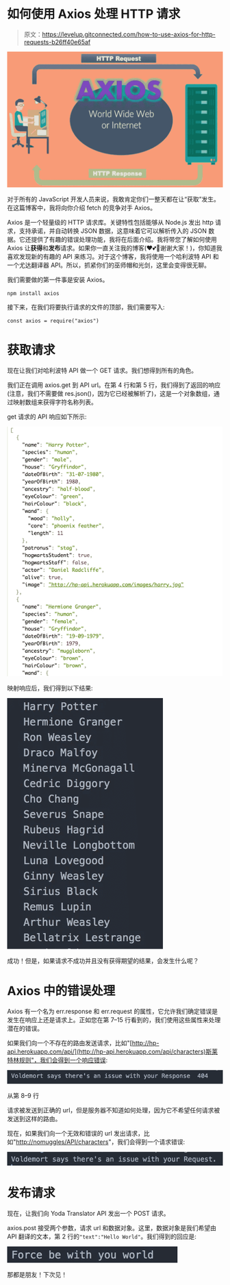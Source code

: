 # 如何使用 Axios 处理 HTTP 请求

> 原文：<https://levelup.gitconnected.com/how-to-use-axios-for-http-requests-b26ff40e65af>

![](img/91ebcd2dfe5dc025f24a7e8a9b360203.png)

对于所有的 JavaScript 开发人员来说，我敢肯定你们一整天都在让“获取”发生。在这篇博客中，我将向你介绍 fetch 的竞争对手 Axios。

Axios 是一个轻量级的 HTTP 请求库。关键特性包括能够从 Node.js 发出 http 请求，支持承诺，并自动转换 JSON 数据，这意味着它可以解析传入的 JSON 数据。它还提供了有趣的错误处理功能，我将在后面介绍。我将带您了解如何使用 Axios 让**获得**和**发布**请求。如果你一直关注我的博客(❤️💕💖谢谢大家！)，你知道我喜欢发现新的有趣的 API 来练习。对于这个博客，我将使用一个哈利波特 API 和一个尤达翻译器 API。所以，抓紧你们的巫师帽和光剑，这里会变得很无聊。

我们需要做的第一件事是安装 Axios。

```
npm install axios
```

接下来，在我们将要执行请求的文件的顶部，我们需要写入:

```
const axios = require("axios")
```

# 获取请求

现在让我们对哈利波特 API 做一个 GET 请求。我们想得到所有的角色。

我们正在调用 axios.get 到 API url。在第 4 行和第 5 行，我们得到了返回的响应(注意，我们不需要做 res.json()，因为它已经被解析了)，这是一个对象数组，通过映射数组来获得字符名称列表。

get 请求的 API 响应如下所示:

![](img/e4da6363f1fa7c33af0e6c2fa20fbb87.png)

映射响应后，我们得到以下结果:

![](img/bd52d526fba0c181bcd4071dfa452a65.png)

成功！但是，如果请求不成功并且没有获得期望的结果，会发生什么呢？

# **Axios 中的错误处理**

Axios 有一个名为 err.response 和 err.request 的属性，它允许我们确定错误是发生在响应上还是请求上。正如您在第 7–15 行看到的，我们使用这些属性来处理潜在的错误。

如果我们向一个不存在的路由发送请求，比如"[http://hp-api.herokuapp.com/api/](http://hp-api.herokuapp.com/api/characters)斯莱特林规则"，我们会得到一个响应错误:

![](img/aa780e6a85040ec8b879e2c3ea665b02.png)

从第 8–9 行

请求被发送到正确的 url，但是服务器不知道如何处理，因为它不希望任何请求被发送到这样的路由。

现在，如果我们向一个无效和错误的 url 发出请求，比如"[http://nomuggles/API/characters](http://hp-api.herokuapp.com/api/characters)"，我们会得到一个请求错误:

![](img/7548b268e94e7a9e93acf639b67430ff.png)

# **发布请求**

现在，让我们向 Yoda Translator API 发出一个 POST 请求。

axios.post 接受两个参数，请求 url 和数据对象。这里，数据对象是我们希望由 API 翻译的文本，第 2 行的`"text":"Hello World"`。我们得到的回应是:

![](img/9656b2f7e23f3b06bc4bef251c27c6ce.png)

那都是朋友！下次见！